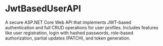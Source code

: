 # JwtBasedUserAPI
A secure ASP.NET Core Web API that implements JWT-based authentication and full CRUD operations for user profiles. Includes features like user registration, login with hashed passwords, role-based authorization, partial updates (PATCH), and token generation.
